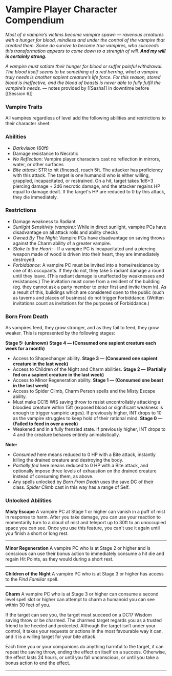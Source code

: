 # Vampire Player Character Compendium

*Most of a vampire’s victims become vampire spawn — ravenous creatures with a hunger for blood, mindless and under the control of the vampire that created them. Some do survive to become true vampires, who succeeds this transformation appears to come down to a strength of will.*  ***And my will is certainly strong.***

*A vampire must satiate their hunger for blood or suffer painful withdrawal. The blood itself seems to be something of a red herring, what a vampire truly needs is another sapient creature’s life force. For this reason, stored blood is ineffective, and the blood of beasts is never able to fully fulfil the vampire’s needs.*
— notes provided by [[Sasha]] in downtime before [[Session 6]]

### Vampire Traits
All vampires regardless of level add the following abilities and restrictions to their character sheet:

### Abilities
- *Darkvision* (60ft)
- Damage resistance to Necrotic
- *No Reflection*: Vampire player characters cast no reflection in mirrors, water, or other surfaces
- *Bite attack*: STR to hit (finesse), reach 5ft. The attacker has proficiency with this attack. The target is one humanoid who is either willing, grappled, incapacitated, or restrained. On a hit, target takes 1d6+3 piercing damage + 2d6 necrotic damage, and the attacker regains HP equal to damage dealt. If the target's HP are reduced to 0 by this attack, they die immediately.

### Restrictions

- Damage weakness to Radiant
- *Sunlight Sensitivity (vampire)*: While in direct sunlight, vampire PCs have disadvantage on all attack rolls and ability checks
- *Owned By The Night*: Vampire PCs have disadvantage on saving throws against the Charm ability of a greater vampire.
- *Stake to the Heart*: - If a vampire PC is incapacitated and a piercing weapon made of wood is driven into their heart, they are immediately destroyed.
- *Forbiddance*: A vampire PC must be invited into a home/residence by one of its occupants. If they do not, they take 5 radiant damage a round until they leave. (This radiant damage is unaffected by weaknesses and resistances.) The invitation must come from a resident of the building (eg. they cannot ask a party member to enter first and invite them in). As a result of this, buildings which are considered open to the public (such as taverns and places of business) do not trigger Forbiddance. (Written invitations count as invitations for the purposes of Forbiddance.)

### Born From Death

As vampires feed, they grow stronger, and as they fail to feed, they grow weaker. This is represented by the following stages:

**Stage 5: (unknown)**
**Stage 4 — (Consumed one sapient creature each week for a month)**
- Access to Shapechanger ability.
**Stage 3 — (Consumed one sapient creature in the last week)**
- Access to Children of the Night and Charm abilities.
**Stage 2 — (Partially fed on a sapient creature in the last week)**
- Access to Minor Regeneration ability.
**Stage 1 — (Consumed one beast in the last week)**
- Access to Spider Climb, Charm Person spells and the Misty Escape ability. 
- Must make DC15 WIS saving throw to resist uncontrollably attacking a bloodied creature within 15ft (exposed blood or significant weakness is enough to trigger vampiric urges). If previously higher, INT drops to 10 as the vampire struggles to keep hold of their rational mind.
**Stage 0 — (Failed to feed in over a week)**
- Weakened and in a fully frenzied state. If previously higher, INT drops to 4 and the creature behaves entirely animalistically.

**Note:**
- *Consumed* here means reduced to 0 HP with a Bite attack, instantly killing the drained creature and destroying the body.
- *Partially fed* here means reduced to 0 HP with a Bite attack, and optionally impose three levels of exhaustion on the drained creature instead of consuming them, as above.
- Any spells unlocked by *Born From Death* uses the save DC of their class. *Spider Climb* cast in this way has a range of Self.

### Unlocked Abilities

**Misty Escape**
A vampire PC at Stage 1 or higher can vanish in a puff of mist in response to harm. After you take damage, you can use your reaction to momentarily turn to a cloud of mist and teleport up to 30ft to an unoccupied space you can see. Once you use this feature, you can't use it again until you finish a short or long rest.

___

**Minor Regeneration**
A vampire PC who is at Stage 2 or higher and is conscious can use their bonus action to immediately consume a hit die and regain Hit Points, as they would during a short rest.

___

**Children of the Night**
A vampire PC who is at Stage 3 or higher has access to the *Find Familiar* spell.

___

**Charm**
A vampire PC who is at Stage 3 or higher can consume a second level spell slot or higher can attempt to charm a humanoid you can see within 30 feet of you.

If the target can see you, the target must succeed on a DC17 Wisdom saving throw or be charmed. The charmed target regards you as a trusted friend to be heeded and protected. Although the target isn’t under your control, it takes your requests or actions in the most favourable way it can, and it is a willing target for your bite attack.

Each time you or your companions do anything harmful to the target, it can repeat the saving throw, ending the effect on itself on a success. Otherwise, the effect lasts 24 hours, or until you fall unconscious, or until you take a bonus action to end the effect.

___